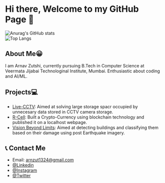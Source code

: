 # Hi there, Welcome to my GitHub Page 👋

![Anurag's GitHub stats](https://github-readme-stats.vercel.app/api?username=AsRaNi1&show_icons=true&theme=aura)<br>
![Top Langs](https://github-readme-stats.vercel.app/api/top-langs/?username=AsRaNi1&layout=compact&theme=aura)


## About Me😀
I am Arnav Zutshi, currently pursuing B.Tech in Computer Science at Veermata Jijabai Technologinal Institute, Mumbai. Enthusiastic about coding and AI/ML.
<!-- - 🌱 I’m currently learning u... -->
<!-- - 👯 I’m looking to collaborate on ... -->
<!-- - 🤔 I’m looking for help with ... -->
<!-- - 💬 Ask me about ... -->

## Projects💻
* [Live-CCTV](https://github.com/AsRaNi1/live-cctv): Aimed at solving large storage spacr occupied by unnecesary data stored in CCTV camera storage.
* [R-Cell](https://github.com/AsRaNi1/R-Cell): Built a Crypto-Currency using blockchain technology and published it on a localhost webpage.
* [Vision Beyond Limits](https://github.com/AsRaNi1/Vision-Beyond-Limits): Aimed at detecting buildings and classifying them based on their damage using post Earthquake imagery. 
## 📞 Contact Me 
* Email: arnzut1324@gmail.com
* [@Linkedin](https://www.linkedin.com/in/arnav-zutshi-7002901b5/)
* [@Instagram](https://www.instagram.com/arnavzutshi/)
* [@Twitter](https://twitter.com/ArnavZutshi)


